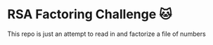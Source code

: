 # RSA Factoring Challenge :cat:
This repo is just an attempt to read in and factorize a file of numbers
